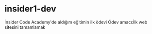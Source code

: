 # insider1-dev
İnsider Code Academy'de aldığım eğitimin ilk ödevi
Ödev amacı:İlk web sitesini tamamlamak
